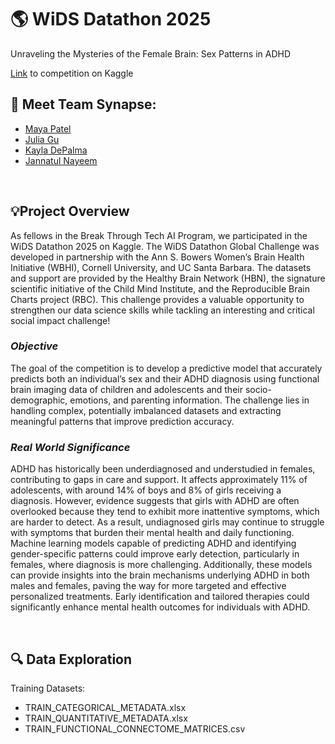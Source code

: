 # 🌎 WiDS Datathon 2025
Unraveling the Mysteries of the Female Brain: Sex Patterns in ADHD

[Link](https://www.kaggle.com/competitions/widsdatathon2025/overview) to competition on Kaggle

## 🧠 Meet Team Synapse:
- [Maya Patel](https://github.com/mpate154)
- [Julia Gu](https://github.com/juliag-27)
- [Kayla DePalma](https://github.com/kdepalma5)
- [Jannatul Nayeem](https://github.com/jannatulnayeem964)
<br/>

## 💡Project Overview
As fellows in the Break Through Tech AI Program, we participated in the WiDS Datathon 2025 on Kaggle. The WiDS Datathon Global Challenge was developed in partnership with the Ann S. Bowers Women’s Brain Health Initiative (WBHI), Cornell University, and UC Santa Barbara. The datasets and support are provided by the Healthy Brain Network (HBN), the signature scientific initiative of the Child Mind Institute, and the Reproducible Brain Charts project (RBC). This challenge provides a valuable opportunity to strengthen our data science skills while tackling an interesting and critical social impact challenge!

### *Objective*
The goal of the competition is to develop a predictive model that accurately predicts both an individual’s sex and their ADHD diagnosis using functional brain imaging data of children and adolescents and their socio-demographic, emotions, and parenting information. The challenge lies in handling complex, potentially imbalanced datasets and extracting meaningful patterns that improve prediction accuracy.

### *Real World Significance*
ADHD has historically been underdiagnosed and understudied in females, contributing to gaps in care and support. It affects approximately 11% of adolescents, with around 14% of boys and 8% of girls receiving a diagnosis. However, evidence suggests that girls with ADHD are often overlooked because they tend to exhibit more inattentive symptoms, which are harder to detect. As a result, undiagnosed girls may continue to struggle with symptoms that burden their mental health and daily functioning. Machine learning models capable of predicting ADHD and identifying gender-specific patterns could improve early detection, particularly in females, where diagnosis is more challenging. Additionally, these models can provide insights into the brain mechanisms underlying ADHD in both males and females, paving the way for more targeted and effective personalized treatments. Early identification and tailored therapies could significantly enhance mental health outcomes for individuals with ADHD.

<br/>

## 🔍 Data Exploration
Training Datasets:
- TRAIN_CATEGORICAL_METADATA.xlsx
- TRAIN_QUANTITATIVE_METADATA.xlsx
- TRAIN_FUNCTIONAL_CONNECTOME_MATRICES.csv
